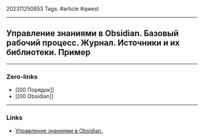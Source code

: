 202311250853
Tags: #article #qwest 

---
## Управление знаниями в Obsidian. Базовый рабочий процесс. Журнал. Источники и их библиотеки. Пример


---
### Zero-links

- [[00 Порядок]]
- [[00 Obsidian]]

---
### Links

- [Управление знаниями в Obsidian.](https://habr.com/ru/articles/711884/#5)